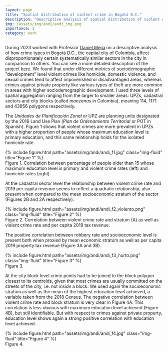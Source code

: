```yaml
---
layout: page
title: "Spatial distribution of violent crime in Bogotá D.C."
description: "Descriptive analysis of spatial distribution of violent crimes by socioeconomic development"
img: /assets/img/andi/andi_img.png
importance: 1
category: work
---
```



During 2023 worked with Professor [Daniel Mejía](https://sites.google.com/view/danielmejial)  on a descriptive analysis of how crime types in Bogotá D.C., the capital city of Colombia, affect disproportionately certain systematically similar sectors in the city in comparison to others. You can see a more detailed description of the project [here](https://www.google.com/). We found that under different metrics of sociodemographic "development" level violent crimes like homicide, domestic violence, and sexual crimes tend to affect impoverished or disadvantaged areas, whereas crimes against private property like various types of theft are more common in areas with higher sociodemographic development. I used three levels of spatial aggregation ranging from the larger to smaller areas: UPZs, cadastral sectors and city blocks (called *manzanas* in Colombia), meaning  114, 1171 and 43956 polygons respectively.

The *Unidades de Planificación Zonal* or UPZ are planning units designated by the 2016 Land Use Plan (*Plan de Ordenamiento Territorial* or POT in Spanish). Figure 1 shows that violent crimes are more prevalent in UPZs with a higher proportion of people whose maximum education level is primary education, and this same relationship holds for the isolated homicide rate.

<div class="row">
    <div class="col-sm mt-3 mt-md-0">
        {% include figure.html path="assets/img/andi/andi_f1.jpg" class="img-fluid" title="Figure 1" %}
    </div>
</div>
<div class="caption">
    Figure 1. Correlation between percentage of people older than 15 whose maximum education level is primary and violent crime rates (left) and homicide rates (right).
</div>

At the cadastral sector level the relationship between violent crime rate and 2019 per capita revenue seems to reflect a quadratic relationship, also present when compared to the mean socioeconomic stratum of the sector (Figures 2B and 2A respectively).

<div class="row">
    <div class="col-sm mt-3 mt-md-0">
        {% include figure.html path="assets/img/andi/andi_f2_violento.png" class="img-fluid" title="Figure 2" %}
    </div>
</div>
<div class="caption">
    Figure 2. Correlation between violent crime rate and stratum (A) as well as violent crime rate and per capita 2019 tax revenue.
</div>


 The positive correlation between robbery rate and socioeconomic level is present both when proxied by mean economic stratum as well as per capita 2019 property tax revenue (Figure 3A and 3B).

<div class="row">
    <div class="col-sm mt-3 mt-md-0">
        {% include figure.html path="assets/img/andi/andi_f3_hurto.png" class="img-fluid" title="Figure 3" %}
    </div>
</div>
<div class="caption">
    Figure 3. 
</div>

At the city block level crime points had to be joined to the block polygon closest to its centroids, given that most crimes are usually committed on the streets of the city, i.e. not *inside* a block. We used again the socioeconomic stratum as well as the mean of the highest education level achieved, a variable taken from the 2018 Census. The negative correlation between violent crime rate and block stratum is very clear in Figure 4A. This correlation is less obvious with maximum education level achieved (Figure 4B), but still identifiable. But with respect to crimes against private property, education level shows again a strong positive correlation with education level achieved.

<div class="row">
    <div class="col-sm mt-3 mt-md-0">
        {% include figure.html path="assets/img/andi/andi_f4.jpg" class="img-fluid" title="Figure 4" %}
    </div>
</div>
<div class="caption">
    Figure 4. 
</div>
